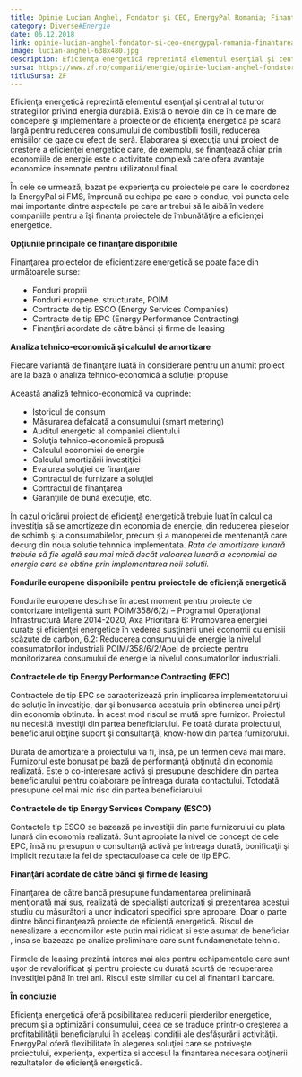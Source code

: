 ```yaml
---
title: Opinie Lucian Anghel, Fondator şi CEO, EnergyPal Romania; Finanţarea proiectelor de eficientizare energetică
category: Diverse#Energie
date: 06.12.2018
link: opinie-lucian-anghel-fondator-si-ceo-energypal-romania-finantarea-proiectelor-de-eficientizare-energetica
image: lucian-anghel-638x480.jpg
description: Eficienţa energetică reprezintă elementul esenţial şi central al tuturor strategiilor privind energia durabilă. Există o nevoie din ce în ce mare de concepere şi implementare a […]
sursa: https://www.zf.ro/companii/energie/opinie-lucian-anghel-fondator-si-ceo-energypal-romania-finantarea-proiectelor-de-eficientizare-energetica-17254073
titluSursa: ZF
---
```


Eficienţa energetică reprezintă elementul esenţial şi central al tuturor strategiilor privind energia durabilă. Există o nevoie din ce în ce mare de concepere şi implementare a proiectelor de eficienţă energetică pe scară largă pentru reducerea consumului de combustibili fosili, reducerea emisiilor de gaze cu efect de seră. Elaborarea şi execuţia unui proiect de crestere a eficienţei energetice care, de exemplu, se finanţează chiar prin economiile de energie este o activitate complexă care ofera avantaje economice insemnate pentru utilizatorul final.

În cele ce urmează, bazat pe experienţa cu proiectele pe care le coordonez la EnergyPal si FMS, împreună cu echipa pe care o conduc, voi puncta cele mai importante dintre aspectele pe care ar trebui să le aibă în vedere companiile pentru a îşi finanţa proiectele de îmbunătăţire a eficienţei energetice.

**Opţiunile principale de finanţare disponibile**

Finanţarea proiectelor de eficientizare energetică se poate face din următoarele surse:

- Fonduri proprii
- Fonduri europene, structurate, POIM
- Contracte de tip ESCO (Energy Services Companies)
- Contracte de tip EPC (Energy Performance Contracting)
- Finanţări acordate de către bănci şi firme de leasing

**Analiza tehnico-economică şi calculul de amortizare**

Fiecare variantă de finanţare luată în considerare pentru un anumit proiect are la bază o analiza tehnico-economică a soluţiei propuse.

Această analiză tehnico-economică va cuprinde:

- Istoricul de consum
- Măsurarea defalcată a consumului (smart metering)
- Auditul energetic al companiei clientului
- Soluţia tehnico-economică propusă
- Calculul economiei de energie
- Calculul amortizării investiţiei
- Evalurea soluţiei de finanţare
- Contractul de furnizare a soluţiei
- Contractul de finanţarea
- Garanţiile de bună execuţie, etc.

În cazul oricărui proiect de eficienţă energetică trebuie luat în calcul ca investiţia să se amortizeze din economia de energie, din reducerea pieselor de schimb şi a consumabilelor, precum şi a manoperei de mentenanţă care decurg din noua solutie tehnnica implementata. _Rata de amortizare lunară trebuie să fie egală sau mai mică decât valoarea lunară a economiei de energie care se obtine prin implementarea noii solutii._

**Fondurile europene disponibile pentru proiectele de eficienţă energetică**

Fondurile europene deschise în acest moment pentru proiecte de contorizare inteligentă sunt POIM/358/6/2/ – Programul Operaţional Infrastructură Mare 2014-2020, Axa Prioritară 6: Promovarea energiei curate şi eficienţei energetice în vederea susţinerii unei economii cu emisii scăzute de carbon, 6.2: Reducerea consumului de energie la nivelul consumatorilor industriali POIM/358/6/2/Apel de proiecte pentru monitorizarea consumului de energie la nivelul consumatorilor industriali.

**Contractele de tip Energy Performance Contracting (EPC)**

Contractele de tip EPC se caracterizează prin implicarea implementatorului de soluţie în investiţie, dar şi bonusarea acestuia prin obţinerea unei părţi din economia obtinuta. În acest mod riscul se mută spre furnizor. Proiectul nu necesită investiţii din partea beneficiarului. Pe toată durata proiectului, beneficiarul obţine suport şi consultanţă, know-how din partea furnizorului.

Durata de amortizare a proiectului va fi, însă, pe un termen ceva mai mare. Furnizorul este bonusat pe bază de performanţă obţinută din economia realizată. Este o co-interesare activă şi presupune deschidere din partea beneficiarului pentru colaborare pe întreaga durata contactului. Totodată presupune cel mai mic risc din partea beneficiarului.

**Contractele de tip Energy Services Company (ESCO)**

Contactele tip ESCO se bazează pe investiţii din parte furnizorului cu plata lunară din economia realizată. Sunt apropiate la nivel de concept de cele EPC, însă nu presupun o consultanţă activă pe întreaga durată, bonificaţii şi implicit rezultate la fel de spectaculoase ca cele de tip EPC.

**Finanţări acordate de către bănci şi firme de leasing**

Finanţarea de către bancă presupune fundamentarea preliminară menţionată mai sus, realizată de specialişti autorizaţi şi prezentarea acestui studiu cu măsurători a unor indicatori specifici spre aprobare. Doar o parte dintre bănci finanţează proiecte de eficienţă energetică. Riscul de nerealizare a economiilor este putin mai ridicat si este asumat de beneficiar , insa se bazeaza pe analize preliminare care sunt fundamenetate tehnic.

Firmele de leasing prezintă interes mai ales pentru echipamentele care sunt uşor de revalorificat şi pentru proiecte cu durată scurtă de recuperarea investiţiei până în trei ani. Riscul este similar cu cel al finantarii bancare.

**În concluzie**

Eficienţa energetică oferă posibilitatea reducerii pierderilor energetice, precum şi a optimizării consumului, ceea ce se traduce printr-o creşterea a profitabilităţii beneficiarului în aceleaşi condiţii ale desfăşurării activităţii. EnergyPal oferă flexibilitate în alegerea soluţiei care se potriveşte proiectului, experienţa, expertiza si accesul la finantarea necesara obţinerii rezultatelor de eficienţă energetică.

<style>
    p,ul,ol{
        margin-bottom: 1rem;
    }
    strong{
        margin-top: 1rem;
    }
    ul,ol{
        margin-left: 1rem;
    }
<style>
